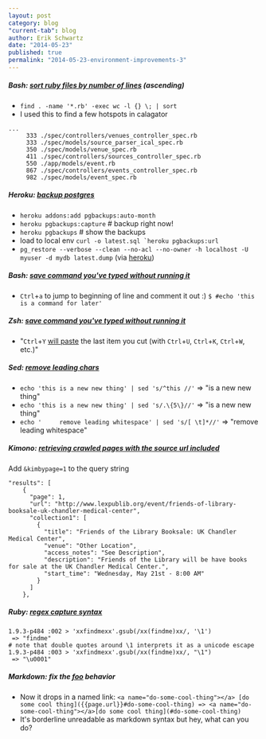 ```yaml
---
layout: post
category: blog
"current-tab": blog
author: Erik Schwartz
date: "2014-05-23"
published: true
permalink: "2014-05-23-environment-improvements-3"
---
```


##### Bash: <a name="sort-ruby-files-by-number-of-lines"></a> [sort ruby files by number of lines]({{page.url}}#sort-ruby-files-by-number-of-lines) (ascending)
* `find . -name '*.rb' -exec wc -l {} \; | sort`
* I used this to find a few hotspots in calagator

```
...
     333 ./spec/controllers/venues_controller_spec.rb
     333 ./spec/models/source_parser_ical_spec.rb
     350 ./spec/models/venue_spec.rb
     411 ./spec/controllers/sources_controller_spec.rb
     550 ./app/models/event.rb
     867 ./spec/controllers/events_controller_spec.rb
     982 ./spec/models/event_spec.rb
```

##### Heroku: <a name="backup-postgres"></a> [backup postgres]({{page.url}}#backup-postgres)
* `heroku addons:add pgbackups:auto-month`
* `heroku pgbackups:capture` # backup right now!
* `heroku pgbackups` # show the backups
* load to local env ``curl -o latest.sql `heroku pgbackups:url``
* `pg_restore --verbose --clean --no-acl --no-owner -h localhost -U myuser -d mydb latest.dump` (via [heroku](https://devcenter.heroku.com/articles/heroku-postgres-import-export))

##### Bash: <a name="save-command-youve-typed-without-running-it"></a> [save command you've typed without running it]({{page.url}}#save-command-youve-typed-without-running-it)
* `Ctrl`+`a` to jump to beginning of line and comment it out :) `$ #echo 'this is a command for later'`

##### Zsh: <a name="save-command-youve-typed-without-running-it"></a> [save command you've typed without running it]({{page.url}}#save-command-youve-typed-without-running-it)
* "`Ctrl`+`Y` [will paste](http://unix.stackexchange.com/a/74187) the last item you cut (with `Ctrl`+`U`, `Ctrl`+`K`, `Ctrl`+`W`, etc.)"

##### Sed: <a name="remove-leading-chars"></a> [remove leading chars]({{page.url}}#remove-leading-chars)
* `echo 'this is a new new thing' | sed 's/^this //'` => "is a new new thing"
*  `echo 'this is a new new thing' | sed 's/.\{5\}//'` => "is a new new thing"
*  `echo '     remove leading whitespace' | sed 's/[ \t]*//'` => "remove leading whitespace"


##### Kimono: <a name="retrieving-crawled-pages-with-the-source-url-included"></a> [retrieving crawled pages with the source url included]({{page.url}}#retrieving-crawled-pages-with-the-source-url-included)
Add `&kimbypage=1` to the query string

```
"results": [
    {
      "page": 1,
      "url": "http://www.lexpublib.org/event/friends-of-library-booksale-uk-chandler-medical-center",
      "collection1": [
        {
          "title": "Friends of the Library Booksale: UK Chandler Medical Center",
          "venue": "Other Location",
          "access_notes": "See Description",
          "description": "Friends of the Library will be have books for sale at the UK Chandler Medical Center.",
          "start_time": "Wednesday, May 21st - 8:00 AM"
        }
      ]
    },
```

##### Ruby: <a name="regex-capture-syntax"></a> [regex capture syntax]({{page.url}}#regex-capture-syntax)
```
1.9.3-p484 :002 > 'xxfindmexx'.gsub(/xx(findme)xx/, '\1')
 => "findme"
# note that double quotes around \1 interprets it as a unicode escape
1.9.3-p484 :003 > 'xxfindmexx'.gsub(/xx(findme)xx/, "\1")
 => "\u0001"
 ```

 ##### Markdown: fix the <a name="foo"></a> [foo]({{page.url}}#foo) behavior
 * Now it drops in a named link:
 `<a name="do-some-cool-thing"></a> [do some cool thing]({{page.url}}#do-some-cool-thing) => <a name="do-some-cool-thing"></a>[do some cool thing](#do-some-cool-thing)`
 * It's borderline unreadable as markdown syntax but hey, what can you do?
